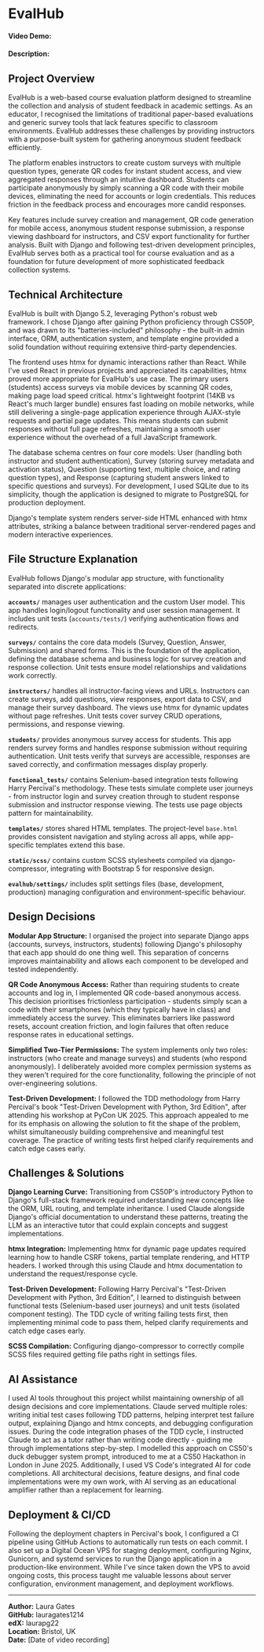 # EvalHub
#### Video Demo: <URL HERE>
#### Description:

## Project Overview

EvalHub is a web-based course evaluation platform designed to streamline the collection and analysis of student feedback in academic settings. As an educator, I recognised the limitations of traditional paper-based evaluations and generic survey tools that lack features specific to classroom environments. EvalHub addresses these challenges by providing instructors with a purpose-built system for gathering anonymous student feedback efficiently.

The platform enables instructors to create custom surveys with multiple question types, generate QR codes for instant student access, and view aggregated responses through an intuitive dashboard. Students can participate anonymously by simply scanning a QR code with their mobile devices, eliminating the need for accounts or login credentials. This reduces friction in the feedback process and encourages more candid responses.

Key features include survey creation and management, QR code generation for mobile access, anonymous student response submission, a response viewing dashboard for instructors, and CSV export functionality for further analysis. Built with Django and following test-driven development principles, EvalHub serves both as a practical tool for course evaluation and as a foundation for future development of more sophisticated feedback collection systems.

## Technical Architecture

EvalHub is built with Django 5.2, leveraging Python's robust web framework. I chose Django after gaining Python proficiency through CS50P, and was drawn to its "batteries-included" philosophy - the built-in admin interface, ORM, authentication system, and template engine provided a solid foundation without requiring extensive third-party dependencies.

The frontend uses htmx for dynamic interactions rather than React. While I've used React in previous projects and appreciated its capabilities, htmx proved more appropriate for EvalHub's use case. The primary users (students) access surveys via mobile devices by scanning QR codes, making page load speed critical. htmx's lightweight footprint (14KB vs React's much larger bundle) ensures fast loading on mobile networks, while still delivering a single-page application experience through AJAX-style requests and partial page updates. This means students can submit responses without full page refreshes, maintaining a smooth user experience without the overhead of a full JavaScript framework.

The database schema centres on four core models: User (handling both instructor and student authentication), Survey (storing survey metadata and activation status), Question (supporting text, multiple choice, and rating question types), and Response (capturing student answers linked to specific questions and surveys). For development, I used SQLite due to its simplicity, though the application is designed to migrate to PostgreSQL for production deployment.

Django's template system renders server-side HTML enhanced with htmx attributes, striking a balance between traditional server-rendered pages and modern interactive experiences.

## File Structure Explanation

EvalHub follows Django's modular app structure, with functionality separated into discrete applications:

**`accounts/`** manages user authentication and the custom User model. This app handles login/logout functionality and user session management. It includes unit tests (`accounts/tests/`) verifying authentication flows and redirects.

**`surveys/`** contains the core data models (Survey, Question, Answer, Submission) and shared forms. This is the foundation of the application, defining the database schema and business logic for survey creation and response collection. Unit tests ensure model relationships and validations work correctly.

**`instructors/`** handles all instructor-facing views and URLs. Instructors can create surveys, add questions, view responses, export data to CSV, and manage their survey dashboard. The views use htmx for dynamic updates without page refreshes. Unit tests cover survey CRUD operations, permissions, and response viewing.

**`students/`** provides anonymous survey access for students. This app renders survey forms and handles response submission without requiring authentication. Unit tests verify that surveys are accessible, responses are saved correctly, and confirmation messages display properly.

**`functional_tests/`** contains Selenium-based integration tests following Harry Percival's methodology. These tests simulate complete user journeys - from instructor login and survey creation through to student response submission and instructor response viewing. The tests use page objects pattern for maintainability.

**`templates/`** stores shared HTML templates. The project-level `base.html` provides consistent navigation and styling across all apps, while app-specific templates extend this base.

**`static/scss/`** contains custom SCSS stylesheets compiled via django-compressor, integrating with Bootstrap 5 for responsive design.

**`evalhub/settings/`** includes split settings files (base, development, production) managing configuration and environment-specific behaviour.

## Design Decisions

**Modular App Structure:** I organised the project into separate Django apps (accounts, surveys, instructors, students) following Django's philosophy that each app should do one thing well. This separation of concerns improves maintainability and allows each component to be developed and tested independently.

**QR Code Anonymous Access:** Rather than requiring students to create accounts and log in, I implemented QR code-based anonymous access. This decision prioritises frictionless participation - students simply scan a code with their smartphones (which they typically have in class) and immediately access the survey. This eliminates barriers like password resets, account creation friction, and login failures that often reduce response rates in educational settings.

**Simplified Two-Tier Permissions:** The system implements only two roles: instructors (who create and manage surveys) and students (who respond anonymously). I deliberately avoided more complex permission systems as they weren't required for the core functionality, following the principle of not over-engineering solutions.

**Test-Driven Development:** I followed the TDD methodology from Harry Percival's book "Test-Driven Development with Python, 3rd Edition", after attending his workshop at PyCon UK 2025. This approach appealed to me for its emphasis on allowing the solution to fit the shape of the problem, whilst simultaneously building comprehensive and meaningful test coverage. The practice of writing tests first helped clarify requirements and catch edge cases early.

## Challenges & Solutions

**Django Learning Curve:** Transitioning from CS50P's introductory Python to Django's full-stack framework required understanding new concepts like the ORM, URL routing, and template inheritance. I used Claude alongside Django's official documentation to understand these patterns, treating the LLM as an interactive tutor that could explain concepts and suggest implementations.

**htmx Integration:** Implementing htmx for dynamic page updates required learning how to handle CSRF tokens, partial template rendering, and HTTP headers. I worked through this using Claude and htmx documentation to understand the request/response cycle.

**Test-Driven Development:** Following Harry Percival's "Test-Driven Development with Python, 3rd Edition", I learned to distinguish between functional tests (Selenium-based user journeys) and unit tests (isolated component testing). The TDD cycle of writing failing tests first, then implementing minimal code to pass them, helped clarify requirements and catch edge cases early.

**SCSS Compilation:** Configuring django-compressor to correctly compile SCSS files required getting file paths right in settings files.

## AI Assistance

I used AI tools throughout this project whilst maintaining ownership of all design decisions and core implementations. Claude served multiple roles: writing initial test cases following TDD patterns, helping interpret test failure output, explaining Django and htmx concepts, and debugging configuration issues. During the code integration phases of the TDD cycle, I instructed Claude to act as a tutor rather than writing code directly - guiding me through implementations step-by-step. I modelled this approach on CS50's duck debugger system prompt, introduced to me at a CS50 Hackathon in London in June 2025. Additionally, I used VS Code's integrated AI for code completions. All architectural decisions, feature designs, and final code implementations were my own work, with AI serving as an educational amplifier rather than a replacement for learning.

## Deployment & CI/CD

Following the deployment chapters in Percival's book, I configured a CI pipeline using GitHub Actions to automatically run tests on each commit. I also set up a Digital Ocean VPS for staging deployment, configuring Nginx, Gunicorn, and systemd services to run the Django application in a production-like environment. While I've since taken down the VPS to avoid ongoing costs, this process taught me valuable lessons about server configuration, environment management, and deployment workflows.

---

**Author:** Laura Gates  
**GitHub:** lauragates1214  
**edX:** laurapg22  
**Location:** Bristol, UK  
**Date:** [Date of video recording]